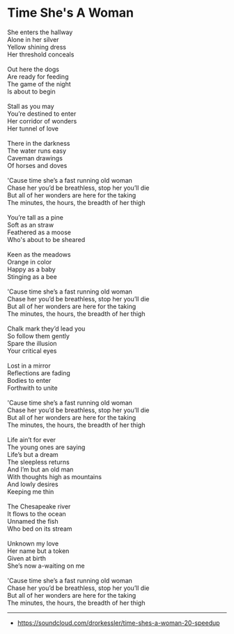 # Time She's A Woman

She enters the hallway\
Alone in her silver\
Yellow shining dress\
Her threshold conceals\
\
Out here the dogs\
Are ready for feeding\
The game of the night\
Is about to begin\
\
Stall as you may\
You’re destined to enter\
Her corridor of wonders\
Her tunnel of love\
\
There in the darkness\
The water runs easy\
Caveman drawings\
Of horses and doves\
\
'Cause time she’s a fast running old woman\
Chase her you’d be breathless, stop her you’ll die\
But all of her wonders are here for the taking\
The minutes, the hours, the breadth of her thigh\
\
You’re tall as a pine\
Soft as an straw\
Feathered as a moose\
Who's about to be sheared\
\
Keen as the meadows\
Orange in color\
Happy as a baby\
Stinging as a bee\
\
'Cause time she’s a fast running old woman\
Chase her you’d be breathless, stop her you’ll die\
But all of her wonders are here for the taking\
The minutes, the hours, the breadth of her thigh\
\
Chalk mark they’d lead you\
So follow them gently\
Spare the illusion\
Your critical eyes\
\
Lost in a mirror\
Reflections are fading\
Bodies to enter\
Forthwith to unite\
\
'Cause time she’s a fast running old woman\
Chase her you’d be breathless, stop her you’ll die\
But all of her wonders are here for the taking\
The minutes, the hours, the breadth of her thigh\
\
Life ain’t for ever\
The young ones are saying\
Life’s but a dream\
The sleepless returns\
And I’m but an old man\
With thoughts high as mountains\
And lowly desires\
Keeping me thin\
\
The Chesapeake river\
It flows to the ocean\
Unnamed the fish\
Who bed on its stream\
\
Unknown my love\
Her name but a token\
Given at birth\
She’s now a-waiting on me\
\
'Cause time she’s a fast running old woman\
Chase her you’d be breathless, stop her you’ll die\
But all of her wonders are here for the taking\
The minutes, the hours, the breadth of her thigh

---
- https://soundcloud.com/drorkessler/time-shes-a-woman-20-speedup
